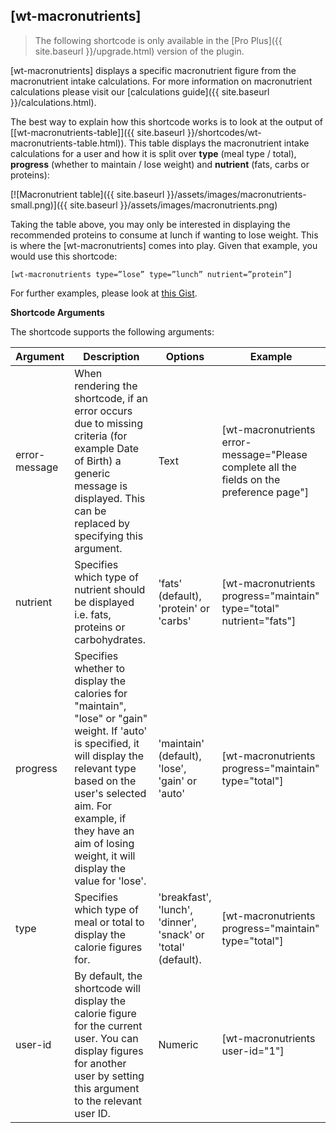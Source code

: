 ## [wt-macronutrients]

> The following shortcode is only available in the [Pro Plus]({{ site.baseurl }}/upgrade.html) version of the plugin.

[wt-macronutrients] displays a specific macronutrient figure from the macronutrient intake calculations. For more information on macronutrient calculations please visit our [calculations guide]({{ site.baseurl }}/calculations.html).

The best way to explain how this shortcode works is to look at the output of [[wt-macronutrients-table]]({{ site.baseurl }}/shortcodes/wt-macronutrients-table.html)). This table displays the macronutrient intake calculations for a user and how it is split over  **type**  (meal type / total), **progress**  (whether to maintain / lose weight) and  **nutrient**  (fats, carbs or proteins):

[![Macronutrient table]({{ site.baseurl }}/assets/images/macronutrients-small.png)]({{ site.baseurl }}/assets/images/macronutrients.png)

Taking the table above, you may only be interested in displaying the recommended proteins to consume at lunch if wanting to lose weight. This is where the [wt-macronutrients] comes into play. Given that example, you would use this shortcode:

    [wt-macronutrients type=”lose” type=”lunch” nutrient=”protein”]

For further examples, please look at  [this Gist](https://gist.github.com/alicolville/be4ab064dbd4d0a723ecd75649831e45).

**Shortcode Arguments**
 
The shortcode supports the following arguments:
 
| Argument | Description | Options | Example |
|--|--|--|--|
|error-message|When rendering the shortcode, if an error occurs due to missing criteria (for example Date of Birth) a generic message is displayed. This can be replaced by specifying this argument.|Text|[wt-macronutrients error-message="Please complete all the fields on the preference page"]
|nutrient|Specifies which type of nutrient should be displayed i.e. fats, proteins or carbohydrates.|'fats' (default), 'protein' or 'carbs'|[wt-macronutrients progress="maintain" type="total" nutrient="fats"]
|progress|Specifies whether to display the calories for "maintain", "lose" or "gain" weight. If 'auto' is specified, it will display the relevant type based on the user's selected aim. For example, if they have an aim of losing weight, it will display the value for 'lose'.|'maintain' (default), 'lose', 'gain' or 'auto'|[wt-macronutrients progress="maintain" type="total"]
|type|Specifies which type of meal or total to display the calorie figures for.|'breakfast', 'lunch', 'dinner', 'snack' or 'total' (default).|[wt-macronutrients progress="maintain" type="total"]
|user-id|By default, the shortcode will display the calorie figure for the current user. You can display figures for another user by setting this argument to the relevant user ID.|Numeric|[wt-macronutrients user-id="1"]


		
			
